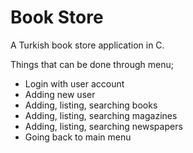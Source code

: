 # Book Store

A Turkish book store application in C.

Things that can be done through menu;

- Login with user account
- Adding new user
- Adding, listing, searching books
- Adding, listing, searching magazines
- Adding, listing, searching newspapers
- Going back to main menu
